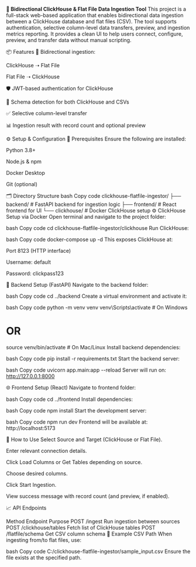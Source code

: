 **🚀 Bidirectional ClickHouse & Flat File Data Ingestion Tool**
This project is a full-stack web-based application that enables bidirectional data ingestion between a ClickHouse database and flat files (CSV). The tool supports authentication, selective column-level data transfers, preview, and ingestion metrics reporting. It provides a clean UI to help users connect, configure, preview, and transfer data without manual scripting.

📦 Features
🔁 Bidirectional ingestion:

ClickHouse ➝ Flat File

Flat File ➝ ClickHouse

🛡️ JWT-based authentication for ClickHouse

📑 Schema detection for both ClickHouse and CSVs

✅ Selective column-level transfer

📊 Ingestion result with record count and optional preview

⚙️ Setup & Configuration
🧰 Prerequisites
Ensure the following are installed:

Python 3.8+

Node.js & npm

Docker Desktop

Git (optional)

🗂️ Directory Structure
bash
Copy code
clickhouse-flatfile-ingestor/
├── backend/         # FastAPI backend for ingestion logic
├── frontend/        # React frontend for UI
└── clickhouse/      # Docker ClickHouse setup
⚙️ ClickHouse Setup via Docker
Open terminal and navigate to the project folder:

bash
Copy code
cd clickhouse-flatfile-ingestor/clickhouse
Run ClickHouse:

bash
Copy code
docker-compose up -d
This exposes ClickHouse at:

Port 8123 (HTTP interface)

Username: default

Password: clickpass123

🐍 Backend Setup (FastAPI)
Navigate to the backend folder:

bash
Copy code
cd ../backend
Create a virtual environment and activate it:

bash
Copy code
python -m venv venv
venv\Scripts\activate  # On Windows
# OR
source venv/bin/activate  # On Mac/Linux
Install backend dependencies:

bash
Copy code
pip install -r requirements.txt
Start the backend server:

bash
Copy code
uvicorn app.main:app --reload
Server will run on:
http://127.0.0.1:8000

🌐 Frontend Setup (React)
Navigate to frontend folder:

bash
Copy code
cd ../frontend
Install dependencies:

bash
Copy code
npm install
Start the development server:

bash
Copy code
npm run dev
Frontend will be available at:
http://localhost:5173

🧪 How to Use
Select Source and Target (ClickHouse or Flat File).

Enter relevant connection details.

Click Load Columns or Get Tables depending on source.

Choose desired columns.

Click Start Ingestion.

View success message with record count (and preview, if enabled).

📈 API Endpoints

Method	Endpoint	Purpose
POST	/ingest	Run ingestion between sources
POST	/clickhouse/tables	Fetch list of ClickHouse tables
POST	/flatfile/schema	Get CSV column schema
📌 Example CSV Path
When ingesting from/to flat files, use:

bash
Copy code
C:/clickhouse-flatfile-ingestor/sample_input.csv
Ensure the file exists at the specified path.
